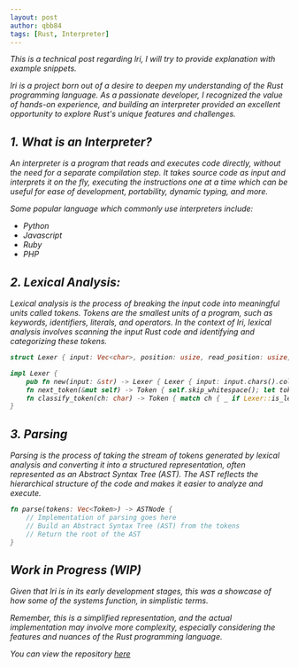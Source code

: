 ```yaml
---
layout: post
author: qbb84
tags: [Rust, Interpreter]
---
```


<i>This is a technical post regarding lri, I will try to provide explanation with example snippets.

lri is a project born out of a desire to deepen my understanding of the Rust programming language. As a passionate developer, I recognized the value of hands-on experience, and building an interpreter provided an excellent opportunity to explore Rust's unique features and challenges.

## 1. What is an Interpreter?

An interpreter is a program that reads and executes code directly, without the need for a separate compilation step. It takes source code as input and interprets it on the fly, executing the instructions one at a time which can be useful for ease of development, portability, dynamic typing, and more.

Some popular language which commonly use interpreters include:

- Python
- Javascript
- Ruby
- PHP

## 2. Lexical Analysis:

Lexical analysis is the process of breaking the input code into meaningful units called tokens. Tokens are the smallest units of a program, such as keywords, identifiers, literals, and operators. In the context of lri, lexical analysis involves scanning the input Rust code and identifying and categorizing these tokens.

```rust
struct Lexer { input: Vec<char>, position: usize, read_position: usize, ch: char }

impl Lexer {
    pub fn new(input: &str) -> Lexer { Lexer { input: input.chars().collect(), position: 0, read_position: 0, ch: '\0' } }
    fn next_token(&mut self) -> Token { self.skip_whitespace(); let token = match self.ch { '=' => Lexer::new_token(TokenKind::ASSIGN, self.ch), ';' => Lexer::new_token(TokenKind::SEMICOLON, self.ch), '('..='}' => Lexer::new_token(TokenKind::from(self.ch), self.ch), _ => Lexer::classify_token(self.ch), }; self.read_char(); token }
    fn classify_token(ch: char) -> Token { match ch { _ if Lexer::is_letter(ch) => Token { kind: lookup_ident(&self.read_identifier()), literal: String::new() }, _ if Lexer::is_digit(ch) => Token { kind: TokenKind::INT, literal: self.read_number() }, _ => Lexer::new_token(TokenKind::ILLEGAL, ch), } }
}
```

## 3. Parsing

Parsing is the process of taking the stream of tokens generated by lexical analysis and converting it into a structured representation, often represented as an Abstract Syntax Tree (AST). The AST reflects the hierarchical structure of the code and makes it easier to analyze and execute.

```rust
fn parse(tokens: Vec<Token>) -> ASTNode {
    // Implementation of parsing goes here
    // Build an Abstract Syntax Tree (AST) from the tokens
    // Return the root of the AST
}
```

## Work in Progress (WIP)

Given that lri is in its early development stages, this was a showcase of how some of the systems function, in simplistic terms.

Remember, this is a simplified representation, and the actual implementation may involve more complexity, especially considering the features and nuances of the Rust programming language.

You can view the repository <a href="https://github.com/qbb84/lri">here</a>
